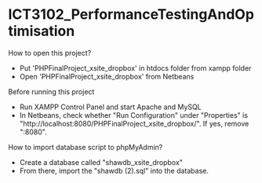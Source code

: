 # ICT3102_PerformanceTestingAndOptimisation
How to open this project?
- Put 'PHPFinalProject_xsite_dropbox' in htdocs folder from xampp folder
- Open 'PHPFinalProject_xsite_dropbox' from Netbeans

Before running this project
- Run XAMPP Control Panel and start Apache and MySQL
- In Netbeans, check whether "Run Configuration" under "Properties" is "http://localhost:8080/PHPFinalProject_xsite_dropbox/". If yes, remove ":8080".

How to import database script to phpMyAdmin?
- Create a database called "shawdb_xsite_dropbox"
- From there, import the "shawdb (2).sql" into the database.


